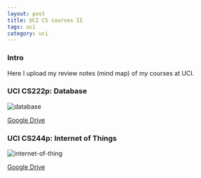 ```yaml
---
layout: post
title: UCI CS courses II
tags: uci
category: uci
---
```

### Intro
Here I upload my review notes (mind map) of my courses at UCI.

### UCI CS222p: Database
![database](http://pair5904t.bkt.clouddn.com/2018-06-23-UCI-courses2/Database.jpg)  

[Google Drive](https://drive.google.com/open?id=1WT6QY2nf7sOkwwlpW5gCS3QawVGdBRkG)

### UCI CS244p: Internet of Things
![internet-of-thing](http://pair5904t.bkt.clouddn.com/2018-06-23-UCI-courses2/IoT.jpg)

[Google Drive](https://drive.google.com/open?id=1pMPcWUHRqoPeDl1JBo0KBME0W6pRx0Zh)